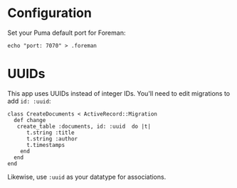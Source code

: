 # Configuration

Set your Puma default port for Foreman:

```
echo "port: 7070" > .foreman
```

# UUIDs

This app uses UUIDs instead of integer IDs. You'll need to edit migrations to add `id: :uuid`:

```
class CreateDocuments < ActiveRecord::Migration
  def change
   create_table :documents, id: :uuid  do |t|
      t.string :title
      t.string :author
      t.timestamps
    end
  end
end
```

Likewise, use `:uuid` as your datatype for associations.

